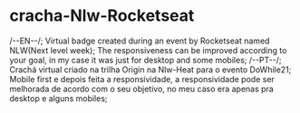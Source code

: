 # cracha-Nlw-Rocketseat
/--EN--/;
Virtual badge created during an event by Rocketseat named NLW(Next level week);
The responsiveness can be improved according to your goal, in my case it was just for desktop and some mobiles;
/--PT--/;
Crachá virtual criado na trilha Origin na Nlw-Heat para o evento DoWhile21;
Mobile first e depois feita a responsividade, a responsividade pode ser melhorada de acordo com o seu objetivo, no meu caso era apenas pra desktop e alguns mobiles;
